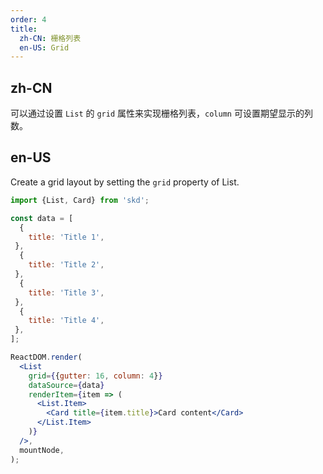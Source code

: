 ```yaml
---
order: 4
title:
  zh-CN: 栅格列表
  en-US: Grid
---
```


## zh-CN

可以通过设置 `List` 的 `grid` 属性来实现栅格列表，`column` 可设置期望显示的列数。

## en-US

Create a grid layout by setting the `grid` property of List.

```jsx
import {List, Card} from 'skd';

const data = [
  {
    title: 'Title 1',
 },
  {
    title: 'Title 2',
 },
  {
    title: 'Title 3',
 },
  {
    title: 'Title 4',
 },
];

ReactDOM.render(
  <List
    grid={{gutter: 16, column: 4}}
    dataSource={data}
    renderItem={item => (
      <List.Item>
        <Card title={item.title}>Card content</Card>
      </List.Item>
    )}
  />,
  mountNode,
);
```
